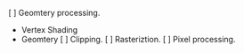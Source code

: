 [ ] Geomtery processing.
- Vertex Shading
- Geomtery
[ ] Clipping.
[ ] Rasteriztion.
[ ] Pixel processing.

